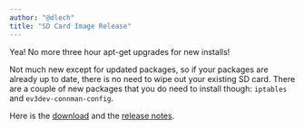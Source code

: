 ```yaml
---
author: "@dlech"
title: "SD Card Image Release"
---
```


Yea! No more three hour apt-get upgrades for new installs!

Not much new except for updated packages, so if your packages are already up
to date, there is no need to wipe out your existing SD card. There are a couple
of new packages that you do need to install though: `iptables` and `ev3dev-connman-config`.

Here is the [download] and the [release notes].

[download]: https://github.com/ev3dev/ev3dev/releases/tag/ev3dev-jessie-2015-02-24
[release notes]: https://github.com/ev3dev/ev3dev/blob/ev3dev-jessie/release-notes/ev3dev-jessie-2015-02-24.img-release-notes.md
